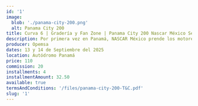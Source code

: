 ```yaml
---
id: '1'
image:
  blob: './panama-city-200.png'
  alt: Panama City 200
title: Curva 6 | Gradería y Fan Zone | Panama City 200 Nascar México Series
description: Por primera vez en Panamá, NASCAR México prende los motores con lo mejor del continente. Dos días de pura emoción, velocidad y carreras que no se repiten. Disfrutarás de acceso a la Curva 6, con vista panoramica a las curvas del circuito y acceso al fan zone junto a los pits.
producer: Opemsa
dates: 13 y 14 de Septiembre del 2025
location: Autódromo Panamá
price: 110
commission: 20
installments: 4
installmentAmount: 32.50
available: true
termsAndConditions: '/files/panama-city-200-T&C.pdf'
slug: '1'
---
```

